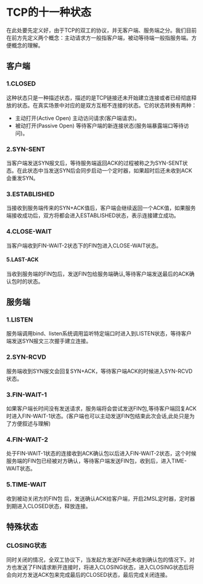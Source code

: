 # TCP的十一种状态
在此处要先定义好，由于TCP的双工的协议，并无客户端、服务端之分。我们目前在前方先定义两个概念：主动请求方一般指客户端，被动等待端一般指服务端。方便概念的理解。

## 客户端

### 1.CLOSED
这种状态只是一种描述状态，描述的是TCP链接还未开始建立连接或者已经彻底释放的状态。在真实场景中对应的是双方互相不连接的状态。它的状态转换有两种：
- 主动打开(Active Open) 主动访问请求(客户端请求)。
- 被动打开(Passive Open) 等待客户端的新连接状态(服务端暴露端口等待访问)。


### 2.SYN-SENT
当客户端发送SYN报文后，等待服务端返回ACK的过程被称之为SYN-SENT状态。在此状态中当发送SYN后会同步启动一个定时器，如果超时后还未收到ACK会重发SYN。

### 3.ESTABLISHED
当接收到服务端传来的SYN+ACK值后，客户端会继续返回一个ACK值，如果服务端接收成功后，双方将都会进入ESTABLISHED状态，表示连接建立成功。

### 4.CLOSE-WAIT
当客户端收到FIN-WAIT-2状态下的FIN包进入CLOSE-WAIT状态。


#### 5.LAST-ACK
当收到服务端的FIN包后，发送FIN包给服务端确认,等待客户端发送最后的ACK确认包时的状态。

## 服务端

### 1.LISTEN
服务端调用bind、listen系统调用监听特定端口时进入到LISTEN状态，等待客户端发送SYN报文三次握手建立连接。

### 2.SYN-RCVD
服务端收到SYN报文会回复SYN+ACK，等待客户端ACK的时候进入SYN-RCVD状态。

### 3.FIN-WAIT-1
如果客户端长时间没有发送请求，服务端将会尝试发送FIN包,等待客户端回复ACK时进入FIN-WAIT-1状态。(客户端也可以主动发送FIN包结束此次会话,此处只是为了方便叙述与理解)

### 4.FIN-WAIT-2
处于FIN-WAIT-1状态的连接收到ACK确认包以后进入FIN-WAIT-2状态，这个时候服务端的FIN包已经被对方确认，等待客户端发送FIN包，收到后，进入TIME-WAIT状态。

### 5.TIME-WAIT
收到被动关闭方的FIN包 后，发送确认ACK给客户端，开启2MSL定时器，定时器到期进入CLOSED状态，释放连接。



## 特殊状态

### CLOSING状态
同时关闭的情况，全双工协议下，当发起方发送FIN还未收到确认包的情况下。对方也发送了FIN请求断开连接时，将进入CLOSING状态，进入CLOSING状态后将会向对方发送ACK包来完成最后的CLOSED状态，最后完成关闭连接。